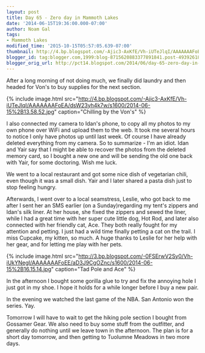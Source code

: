 ```yaml
---
layout: post
title: Day 65 - Zero day in Mammoth Lakes
date: '2014-06-15T19:36:00.000-07:00'
author: Noam Gal
tags:
- Mammoth Lakes
modified_time: '2015-10-15T05:57:05.639-07:00'
thumbnail: http://4.bp.blogspot.com/-Ajic3-AxKfE/Vh-iUTeJlqI/AAAAAAAFoEA/dsW23yh4k7w/s72-c/2014-06-15%2B13.58.52.jpg
blogger_id: tag:blogger.com,1999:blog-8715620883377891841.post-4939261807054234257
blogger_orig_url: http://pct14.blogspot.com/2014/06/day-65-zero-day-in-mammoth-lakes.html
---
```

After a long morning of not doing much, we finally did laundry and then headed for Von's to buy supplies for the next section.

{% include image.html src="http://4.bp.blogspot.com/-Ajic3-AxKfE/Vh-iUTeJlqI/AAAAAAAFoEA/dsW23yh4k7w/s1600/2014-06-15%2B13.58.52.jpg" caption="Chilling by the Von's" %}

I also connected my camera to Idan's phone, to copy all my photos to my own phone over WiFi and upload them to the web. It took me several hours to notice I only have photos up until last week. Of course I have already deleted everything from my camera. So to summarize - I'm an idiot. Idan and Yair say that I might be able to recover the photos from the deleted memory card, so I bought a new one and will be sending the old one back with Yair, for some doctoring. Wish me luck.

We went to a local restaurant and got some nice dish of vegetarian chili, even though it was a small dish. Yair and I later shared a pasta dish just to stop feeling hungry.

Afterwards, I went over to a local seamstress, Leslie, who got back to me after I sent her an SMS earlier (on a Sunday)regarding my tent's zippers and Idan's silk liner. At her house, she fixed the zippers and sewed the liner, while I had a great time with her super cute little dog, Hot Rod, and later also connected with her friendly cat, Ace. They both really fought for my attention and petting. I just had a wild time finally petting a cat on the trail. I miss Cupcake, my kitten, so much. A huge thanks to Leslie for her help with her gear, and for letting me play with her pets.

{% include image.html src="http://3.bp.blogspot.com/-0FSErwV2Sy0/Vh-iUkYNegI/AAAAAAAFoEE/aD3J9CgOZnc/s1600/2014-06-15%2B16.15.14.jpg" caption="Tad Pole and Ace" %}

In the afternoon I bought some gorilla glue to try and fix the annoying hole I just got in my shoe. I hope it holds for a while longer before I buy a new pair.

In the evening we watched the last game of the NBA. San Antonio won the series. Yay.

Tomorrow I will have to wait to get the hiking pole section I bought from Gossamer Gear. We also need to buy some stuff from the outfitter, and generally do nothing until we leave town in the afternoon. The plan is for a short day tomorrow, and then getting to Tuolumne Meadows in two more days.
